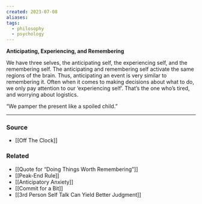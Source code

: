 ```yaml
---
created: 2023-07-08
aliases: 
tags:
  - philosophy
  - psychology
---
```

**Anticipating, Experiencing, and Remembering**

We have three selves, the anticipating self, the experiencing self, and the remembering self. The anticipating and remembering self activate the same regions of the brain. Thus, anticipating an event is very similar to remembering it. Often when it comes to making decisions about what to do, we only pay attention to our ‘experiencing self’. That’s the one who’s tired, and worrying about logistics.

“We pamper the present like a spoiled child.”

****
### Source
- [[Off The Clock]]

### Related
- [[Quote for “Doing Things Worth Remembering”]] 
- [[Peak-End Rule]]
- [[Anticipatory Anxiety]]
- [[Commit for a Bit]]
- [[3rd Person Self Talk Can Yield Better Judgment]]
